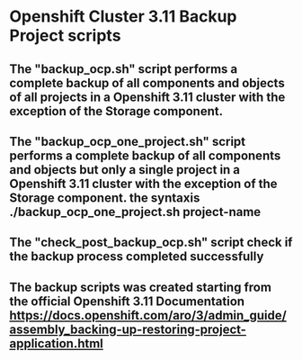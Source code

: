 # Openshift Cluster 3.11 Backup Project scripts
## The "backup_ocp.sh" script performs a complete backup of all components and objects of all projects in a Openshift 3.11 cluster with the exception of the Storage component.
## The "backup_ocp_one_project.sh" script performs a complete backup of all components and objects but only a single project in a Openshift 3.11 cluster with the exception of the Storage component. the syntaxis ./backup_ocp_one_project.sh project-name
## The "check_post_backup_ocp.sh" script check if the backup process completed successfully

## The backup scripts was created starting from the official Openshift 3.11 Documentation https://docs.openshift.com/aro/3/admin_guide/assembly_backing-up-restoring-project-application.html
